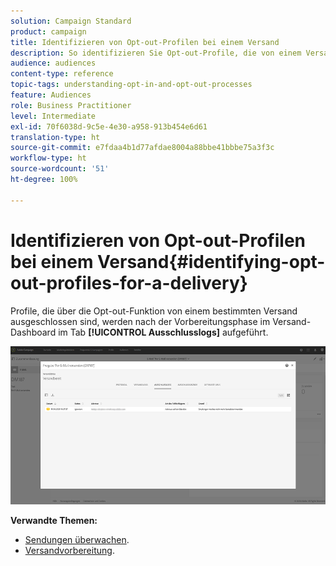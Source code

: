 ```yaml
---
solution: Campaign Standard
product: campaign
title: Identifizieren von Opt-out-Profilen bei einem Versand
description: So identifizieren Sie Opt-out-Profile, die von einem Versand ausgeschlossen sind.
audience: audiences
content-type: reference
topic-tags: understanding-opt-in-and-opt-out-processes
feature: Audiences
role: Business Practitioner
level: Intermediate
exl-id: 70f6038d-9c5e-4e30-a958-913b454e6d61
translation-type: ht
source-git-commit: e7fdaa4b1d77afdae8004a88bbe41bbbe75a3f3c
workflow-type: ht
source-wordcount: '51'
ht-degree: 100%

---
```


# Identifizieren von Opt-out-Profilen bei einem Versand{#identifying-opt-out-profiles-for-a-delivery}

Profile, die über die Opt-out-Funktion von einem bestimmten Versand ausgeschlossen sind, werden nach der Vorbereitungsphase im Versand-Dashboard im Tab **[!UICONTROL Ausschlusslogs]** aufgeführt.

![](assets/exclusion_blocklisting.png)

**Verwandte Themen:**

* [Sendungen überwachen](../../sending/using/monitoring-a-delivery.md#exclusion-logs).
* [Versandvorbereitung](../../sending/using/preparing-the-send.md).
